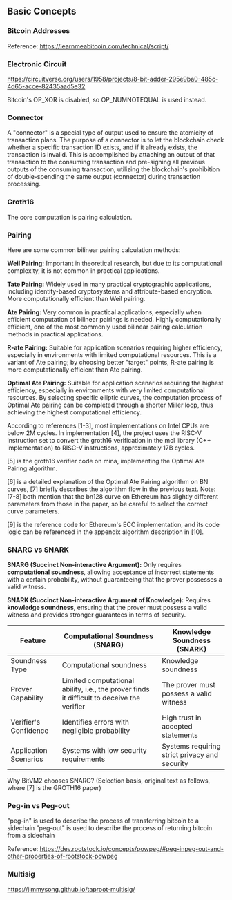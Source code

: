 ## Basic Concepts

### Bitcoin Addresses

<!-- | Type                             | Example        | Content                     |
| -------------------------------- | -------------- | --------------------------- |
| P2PKH (Public Key Hash)          | _15e15hW...._  | ![P2PKH](media/image4.png)  |
| P2SH (Script Hash)               | _37PBEao..._   | ![P2SH](media/image5.png)   |
| P2WPKH (Witness Public Key Hash) | _bc1q42lja..._ | ![P2WPKH](media/image6.png) |
| P2TR (Taproot)                   | _bc1pmzfr..._  | ![P2TR](media/image7.png)   | -->

Reference: https://learnmeabitcoin.com/technical/script/

### Electronic Circuit

https://circuitverse.org/users/1958/projects/8-bit-adder-295e9ba0-485c-4d65-acce-82435aad5e32

Bitcoin's OP_XOR is disabled, so OP_NUMNOTEQUAL is used instead.

### Connector

A "connector" is a special type of output used to ensure the atomicity of transaction plans. The purpose of a connector is to let the blockchain check whether a specific transaction ID exists, and if it already exists, the transaction is invalid. This is accomplished by attaching an output of that transaction to the consuming transaction and pre-signing all previous outputs of the consuming transaction, utilizing the blockchain's prohibition of double-spending the same output (connector) during transaction processing.

### Groth16

The core computation is pairing calculation.

### Pairing

Here are some common bilinear pairing calculation methods:

**Weil Pairing:** Important in theoretical research, but due to its computational complexity, it is not common in practical applications.

**Tate Pairing:** Widely used in many practical cryptographic applications, including identity-based cryptosystems and attribute-based encryption. More computationally efficient than Weil pairing.

**Ate Pairing:** Very common in practical applications, especially when efficient computation of bilinear pairings is needed. Highly computationally efficient, one of the most commonly used bilinear pairing calculation methods in practical applications.

**R-ate Pairing:** Suitable for application scenarios requiring higher efficiency, especially in environments with limited computational resources. This is a variant of Ate pairing; by choosing better "target" points, R-ate pairing is more computationally efficient than Ate pairing.

**Optimal Ate Pairing:** Suitable for application scenarios requiring the highest efficiency, especially in environments with very limited computational resources. By selecting specific elliptic curves, the computation process of Optimal Ate pairing can be completed through a shorter Miller loop, thus achieving the highest computational efficiency.

According to references [1-3], most implementations on Intel CPUs are below 2M cycles. In implementation [4], the project uses the RISC-V instruction set to convert the groth16 verification in the mcl library (C++ implementation) to RISC-V instructions, approximately 17B cycles.

[5] is the groth16 verifier code on mina, implementing the Optimal Ate Pairing algorithm.

[6] is a detailed explanation of the Optimal Ate Pairing algorithm on BN curves, [7] briefly describes the algorithm flow in the previous text. Note: [7-8] both mention that the bn128 curve on Ethereum has slightly different parameters from those in the paper, so be careful to select the correct curve parameters.

[9] is the reference code for Ethereum's ECC implementation, and its code logic can be referenced in the appendix algorithm description in [10].

### SNARG vs SNARK

**SNARG (Succinct Non-interactive Argument):** Only requires **computational soundness**, allowing acceptance of incorrect statements with a certain probability, without guaranteeing that the prover possesses a valid witness.

**SNARK (Succinct Non-interactive Argument of Knowledge):** Requires **knowledge soundness**, ensuring that the prover must possess a valid witness and provides stronger guarantees in terms of security.

| Feature               | Computational Soundness (SNARG)                                                            | Knowledge Soundness (SNARK)                   |
| --------------------- | ------------------------------------------------------------------------------------------ | --------------------------------------------- |
| Soundness Type        | Computational soundness                                                                    | Knowledge soundness                           |
| Prover Capability     | Limited computational ability, i.e., the prover finds it difficult to deceive the verifier | The prover must possess a valid witness       |
| Verifier's Confidence | Identifies errors with negligible probability                                              | High trust in accepted statements             |
| Application Scenarios | Systems with low security requirements                                                     | Systems requiring strict privacy and security |

Why BitVM2 chooses SNARG? (Selection basis, original text as follows, where [7] is the GROTH16 paper)

### Peg-in vs Peg-out

"peg-in" is used to describe the process of transferring bitcoin to a sidechain
"peg-out" is used to describe the process of returning bitcoin from a sidechain

Reference: https://dev.rootstock.io/concepts/powpeg/#peg-inpeg-out-and-other-properties-of-rootstock-powpeg

### Multisig

https://jimmysong.github.io/taproot-multisig/
